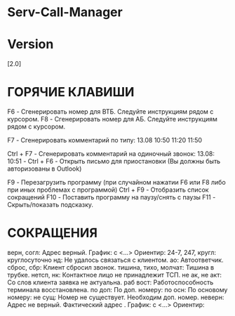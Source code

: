# Serv-Call-Manager
# Version
[2.0]

# ГОРЯЧИЕ КЛАВИШИ
F6 - Сгенерировать номер для ВТБ. Следуйте инструкциям рядом с курсором.
F8 - Сгенерировать номер для АБ. Следуйте инструкциям рядом с курсором.

F7 - Сгенерировать комментарий по типу:
13.08
    10:50
    11:20
    11:50

Ctrl + F7 - Сгенерировать комментарий на одиночный звонок: 13.08: 10:51 - 
Ctrl + F6 - Открыть письмо для приостановки (Вы должны быть авторизованы в Outlook)

F9 - Перезагрузить программу (при случайном нажатии F6 или F8 либо при иных проблемах с программой)
Ctrl + F9 - Отобразить список сокращений 
F10 - Поставить программу на паузу/снять с паузы
F11 - Скрыть/показать подсказку.

# CОКРАЩЕНИЯ
верн, согл: Адрес верный. График: с <...> Ориентир:
24-7, 247, кругл: круглосуточно
нд: Не удалось связаться с клиентом.
ао: Автоответчик.
сброс, сбр: Клиент сбросил звонок.
тишина, тихо, молчат: Тишина в трубке.
нетсп, нк: Контактное лицо не принадлежит ТСП.
не ак, не акт: Со слов клиента заявка не актуальна.
раб вост: Работоспособность терминала восстановлена. 
по доп: По доп. номеру:
по осн: По основому номеру:
не сущ: Номер не существует. Необходим доп. номер.
неверн: Адрес не верный. Фактический адрес . График: с <...> Ориентир:
